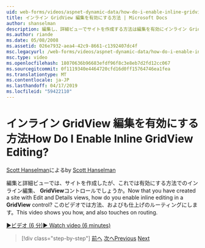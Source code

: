 ```yaml
---
uid: web-forms/videos/aspnet-dynamic-data/how-do-i-enable-inline-gridview-editing
title: インライン GridView 編集を有効にする方法 | Microsoft Docs
author: shanselman
description: 編集し、詳細ビューでサイトを作成する方法は編集を有効にインライン GridView コントロールのでしょうか。 このビデオで説明する方法、およびも touc.
ms.author: riande
ms.date: 05/08/2008
ms.assetid: 026e7932-aea4-42c9-8661-c1392407dc4f
msc.legacyurl: /web-forms/videos/aspnet-dynamic-data/how-do-i-enable-inline-gridview-editing
msc.type: video
ms.openlocfilehash: 18070636b96683efdf96f8c3e8eb7d2fd12cc067
ms.sourcegitcommit: 0f1119340e4464720cfd16d0ff15764746ea1fea
ms.translationtype: MT
ms.contentlocale: ja-JP
ms.lasthandoff: 04/17/2019
ms.locfileid: "59422110"
---
```

# <a name="how-do-i-enable-inline-gridview-editing"></a><span data-ttu-id="13c75-105">インライン GridView 編集を有効にする方法</span><span class="sxs-lookup"><span data-stu-id="13c75-105">How Do I Enable Inline GridView Editing?</span></span>

<span data-ttu-id="13c75-106">[Scott Hanselman](https://github.com/shanselman)による</span><span class="sxs-lookup"><span data-stu-id="13c75-106">by [Scott Hanselman](https://github.com/shanselman)</span></span>

<span data-ttu-id="13c75-107">編集と詳細ビューでは、サイトを作成したが、これでは有効にする方法でのインライン編集、 **GridView**コントロールでしょうか。</span><span class="sxs-lookup"><span data-stu-id="13c75-107">Now that you have created a site with Edit and Details views, how do you enable inline editing in a **GridView** control?</span></span> <span data-ttu-id="13c75-108">このビデオでは方法、およびも仕上げのルーティングにします。</span><span class="sxs-lookup"><span data-stu-id="13c75-108">This video shows you how, and also touches on routing.</span></span>

[<span data-ttu-id="13c75-109">&#9654;ビデオ (6 分)</span><span class="sxs-lookup"><span data-stu-id="13c75-109">&#9654; Watch video (6 minutes)</span></span>](https://channel9.msdn.com/Blogs/ASP-NET-Site-Videos/how-do-i-enable-inline-gridview-editing)

> [!div class="step-by-step"]
> <span data-ttu-id="13c75-110">[前へ](your-first-scaffold-and-what-is-dynamic-data.md)
> [次へ](how-do-i-change-how-my-fields-render.md)</span><span class="sxs-lookup"><span data-stu-id="13c75-110">[Previous](your-first-scaffold-and-what-is-dynamic-data.md)
[Next](how-do-i-change-how-my-fields-render.md)</span></span>
